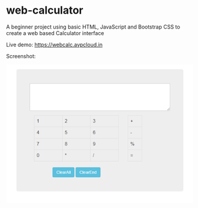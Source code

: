 # web-calculator

A beginner project using basic HTML, JavaScript and Bootstrap CSS to create a web based Calculator interface

Live demo: https://webcalc.avpcloud.in

Screenshot:

![screenshot](web-calc.PNG)

